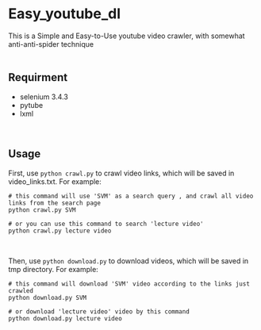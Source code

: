 # Easy_youtube_dl
This is a Simple and Easy-to-Use youtube video crawler, with somewhat anti-anti-spider technique
<br>
<br>

## Requirment
* selenium 3.4.3
* pytube
* lxml
<br>

## Usage
First, use `python crawl.py` to crawl video links, which will be saved in video_links.txt. For example:

<pre><code># this command will use 'SVM' as a search query , and crawl all video links from the search page
python crawl.py SVM
    
# or you can use this command to search 'lecture video'
python crawl.py lecture video
</code></pre>
<br>

Then, use `python download.py` to download videos, which will be saved in tmp directory. For example:

<pre><code># this command will download 'SVM' video according to the links just crawled
python download.py SVM
    
# or download 'lecture video' video by this command 
python download.py lecture video
</code></pre>
<br>
